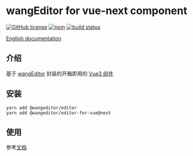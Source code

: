 # wangEditor for vue-next component

[![GitHub license](https://img.shields.io/badge/license-MIT-blue.svg)](https://github.com/facebook/react/blob/main/LICENSE) [![npm](https://img.shields.io/npm/v/@wangeditor/editor-for-vue/next.svg)](https://www.npmjs.com/package/@wangeditor/editor-for-vue/v/next) [![build status](https://github.com/wangeditor-team/wangEditor-for-vue3/actions/workflows/npm-publish.yml/badge.svg?branch=main)](https://github.com/wangeditor-team/wangEditor-for-vue3/actions)

[English documentation](./README-en.md)

## 介绍

基于 [wangEditor](https://www.wangeditor.com/) 封装的开箱即用的 [Vue3 组件](https://www.wangeditor.com/v5/for-frame.html#vue3)

## 安装

```shell
yarn add @wangeditor/editor
yarn add @wangeditor/editor-for-vue@next
```

## 使用

参考[文档](https://www.wangeditor.com/v5/for-frame.html#vue3)
